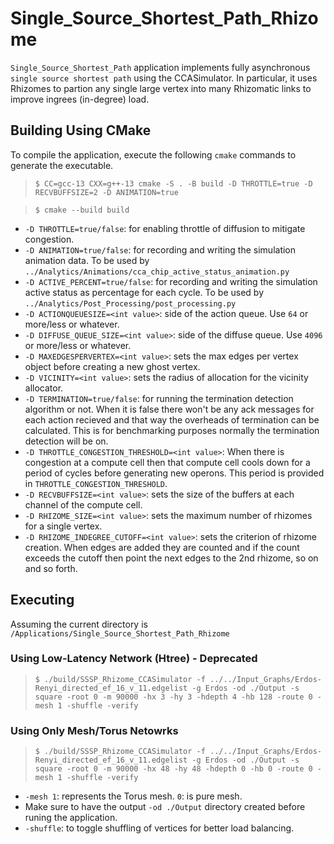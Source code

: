 # Single_Source_Shortest_Path_Rhizome
`Single_Source_Shortest_Path` application implements fully asynchronous `single source shortest path` using the CCASimulator. In particular, it uses Rhizomes to partion any single large vertex into many Rhizomatic links to improve ingrees (in-degree) load.

## Building Using CMake
To compile the application, execute the following `cmake` commands to generate the executable.
> `$ CC=gcc-13 CXX=g++-13 cmake -S . -B build -D THROTTLE=true -D RECVBUFFSIZE=2 -D ANIMATION=true`

> `$ cmake --build build`

- `-D THROTTLE=true/false`: for enabling throttle of diffusion to mitigate congestion.
- `-D ANIMATION=true/false`: for recording and writing the simulation animation data. To be used by `../Analytics/Animations/cca_chip_active_status_animation.py`
- `-D ACTIVE_PERCENT=true/false`: for recording and writing the simulation active status as percentage for each cycle. To be used by `../Analytics/Post_Processing/post_processing.py`
- `-D ACTIONQUEUESIZE=<int value>`: side of the action queue. Use `64` or more/less or whatever.
- `-D DIFFUSE_QUEUE_SIZE=<int value>`: side of the diffuse queue. Use `4096` or more/less or whatever.
- `-D MAXEDGESPERVERTEX=<int value>`: sets the max edges per vertex object before creating a new ghost vertex.
- `-D VICINITY=<int value>`: sets the radius of allocation for the vicinity allocator.
- `-D TERMINATION=true/false`: for running the termination detection algorithm or not. When it is false there won't be any ack messages for each action recieved and that way the overheads of termination can be calculated. This is for benchmarking purposes normally the termination detection will be on.
- `-D THROTTLE_CONGESTION_THRESHOLD=<int value>`: When there is congestion at a compute cell then that compute cell cools down for a period of cycles before generating new operons. This period is provided in `THROTTLE_CONGESTION_THRESHOLD`.
- `-D RECVBUFFSIZE=<int value>`: sets the size of the buffers at each channel of the compute cell.
- `-D RHIZOME_SIZE=<int value>`: sets the maximum number of rhizomes for a single vertex.
- `-D RHIZOME_INDEGREE_CUTOFF=<int value>`: sets the criterion of rhizome creation. When edges are added they are counted and if the count exceeds the cutoff then point the next edges to the 2nd rhizome, so on and so forth.

## Executing
Assuming the current directory is `/Applications/Single_Source_Shortest_Path_Rhizome`
### Using Low-Latency Network (Htree) - Deprecated
> `$ ./build/SSSP_Rhizome_CCASimulator -f ../../Input_Graphs/Erdos-Renyi_directed_ef_16_v_11.edgelist -g Erdos -od ./Output -s square -root 0 -m 90000 -hx 3 -hy 3 -hdepth 4 -hb 128 -route 0 -mesh 1 -shuffle -verify`

### Using Only Mesh/Torus Netowrks
> `$ ./build/SSSP_Rhizome_CCASimulator -f ../../Input_Graphs/Erdos-Renyi_directed_ef_16_v_11.edgelist -g Erdos -od ./Output -s square -root 0 -m 90000 -hx 48 -hy 48 -hdepth 0 -hb 0 -route 0 -mesh 1 -shuffle -verify`

- `-mesh 1`: represents the Torus mesh. `0`: is pure mesh.
- Make sure to have the output `-od ./Output` directory created before runing the application.
- `-shuffle`: to toggle shuffling of vertices for better load balancing.
